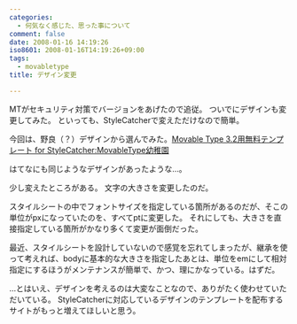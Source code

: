 ```yaml
---
categories:
  - 何気なく感じた、思った事について
comment: false
date: 2008-01-16 14:19:26
iso8601: 2008-01-16T14:19:26+09:00
tags:
  - movabletype
title: デザイン変更

---
```


MTがセキュリティ対策でバージョンをあげたので追従。
ついでにデザインも変更してみた。
といっても、StyleCatcherで変えただけなので簡単。

今回は、野良（？）デザインから選んでみた。<a href="http://syoboi.com/MovableType.html">Movable Type 3.2用無料テンプレート for StyleCatcher:MovableType幼稚園</a>

はてなにも同じようなデザインがあったような…。

少し変えたところがある。
文字の大きさを変更したのだ。

スタイルシートの中でフォントサイズを指定している箇所があるのだが、そこの単位がpxになっていたのを、すべてptに変更した。
それにしても、大きさを直接指定している箇所がかなり多くて変更が面倒だった。

最近、スタイルシートを設計していないので感覚を忘れてしまったが、継承を使って考えれば、bodyに基本的な大きさを指定したあとは、単位をemにして相対指定にするほうがメンテナンスが簡単で、かつ、理にかなっている。はずだ。

…とはいえ、デザインを考えるのは大変なことなので、ありがたく使わせていただいている。
StyleCatcherに対応しているデザインのテンプレートを配布するサイトがもっと増えてほしいと思う。
